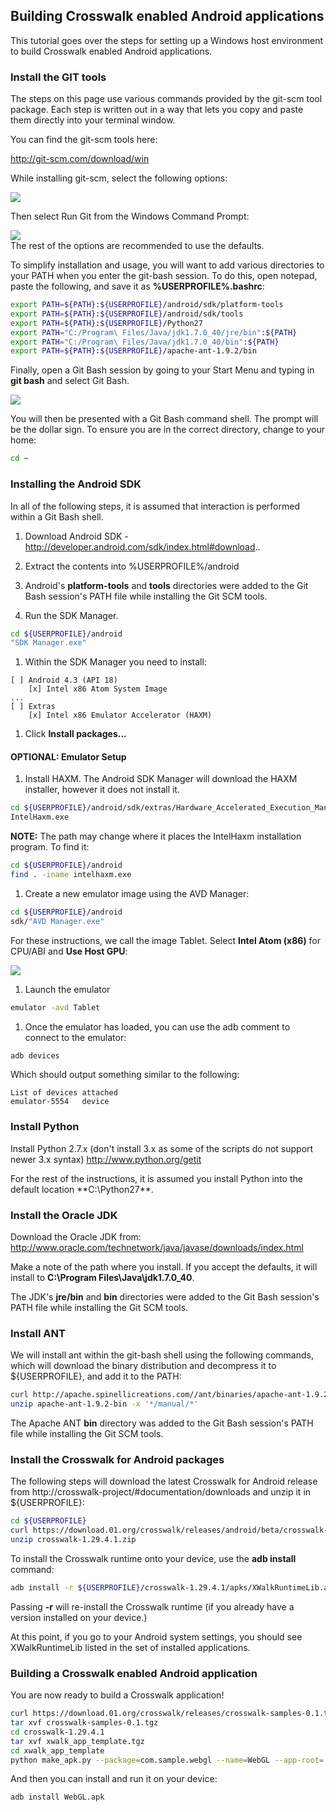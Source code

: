 ## Building Crosswalk enabled Android applications

This tutorial goes over the steps for setting up a Windows host environment to build Crosswalk enabled Android applications. 

### Install the GIT tools
The steps on this page use various commands provided by the git-scm tool package. Each step is written out in a way that lets you copy and paste them directly into your terminal window.

You can find the git-scm tools here:

http://git-scm.com/download/win

While installing git-scm, select the following options:

<img src='wiki/assets/integrate.png'><br>

Then select Run Git from the Windows Command Prompt:

<img src='wiki/assets/path.png'><br>
The rest of the options are recommended to use the defaults.

To simplify installation and usage, you will want to add various directories to your PATH when you enter the git-bash session. To do this, open notepad, paste the following, and save it as **%USERPROFILE%\.bashrc**:
```bash
export PATH=${PATH}:${USERPROFILE}/android/sdk/platform-tools
export PATH=${PATH}:${USERPROFILE}/android/sdk/tools
export PATH=${PATH}:${USERPROFILE}/Python27
export PATH="C:/Program\ Files/Java/jdk1.7.0_40/jre/bin":${PATH}
export PATH="C:/Program\ Files/Java/jdk1.7.0_40/bin":${PATH}
export PATH=${PATH}:${USERPROFILE}/apache-ant-1.9.2/bin 
```

Finally, open a Git Bash session by going to your Start Menu and typing in **git bash** and select Git Bash.

<img src='wiki/assets/launch.png'><br>

You will then be presented with a Git Bash command shell. The prompt will be the dollar sign. To ensure you are in the correct directory, change to your home:
```bash
cd ~
```

### Installing the Android SDK
In all of the following steps, it is assumed that interaction is performed within a Git Bash shell. 

1. Download Android SDK - http://developer.android.com/sdk/index.html#download..
1. Extract the contents into %USERPROFILE%/android
1. Android's **platform-tools** and **tools** directories were added to the Git Bash session's PATH file while installing the Git SCM tools.

1. Run the SDK Manager.
```bash
cd ${USERPROFILE}/android
"SDK Manager.exe"
```
1. Within the SDK Manager you need to install:
```
[ ] Android 4.3 (API 18)
    [x] Intel x86 Atom System Image
...
[ ] Extras
    [x] Intel x86 Emulator Accelerator (HAXM)
```
1. Click **Install packages...**

#### OPTIONAL: Emulator Setup
1. Install HAXM. The Android SDK Manager will download the HAXM installer, however it does not install it.
```bash
cd ${USERPROFILE}/android/sdk/extras/Hardware_Accelerated_Execution_Manager
IntelHaxm.exe
```
**NOTE:** The path may change where it places the IntelHaxm installation program. To find it:
```bash
cd ${USERPROFILE}/android
find . -iname intelhaxm.exe
```

1. Create a new emulator image using the AVD Manager:
```bash
cd ${USERPROFILE}/android
sdk/"AVD Manager.exe"
```

For these instructions, we call the image Tablet. Select **Intel Atom (x86)** for CPU/ABI and **Use Host GPU**:

<img src='wiki/assets/emulator.png'><br>

1. Launch the emulator
```bash
emulator -avd Tablet
```

1. Once the emulator has loaded, you can use the adb comment to connect to the emulator:
```bash
adb devices
```
Which should output something similar to the following:
```
List of devices attached
emulator-5554   device
```

### Install Python
Install Python 2.7.x (don't install 3.x as some of the scripts do not support newer 3.x syntax)
http://www.python.org/getit

For the rest of the instructions, it is assumed you install Python into the default location **C:\Python27\**.

### Install the Oracle JDK
Download the Oracle JDK from:
http://www.oracle.com/technetwork/java/javase/downloads/index.html

Make a note of the path where you install. If you accept the defaults, it will install to **C:\Program Files\Java\jdk1.7.0_40**.

The JDK's  **jre/bin** and **bin** directories were added to the Git Bash session's PATH file while installing the Git SCM tools.

### Install ANT
We will install ant within the git-bash shell using the following commands, which will download the binary distribution and decompress it to ${USERPROFILE}, and add it to the PATH:
```bash
curl http://apache.spinellicreations.com//ant/binaries/apache-ant-1.9.2-bin.zip -o apache-ant-1.9.2-bin.zip
unzip apache-ant-1.9.2-bin -x '*/manual/*'
```

The Apache ANT **bin** directory was added to the Git Bash session's PATH file while installing the Git SCM tools.

### Install the Crosswalk for Android packages
The following steps will download the latest Crosswalk for Android release from http://crosswalk-project/#documentation/downloads and unzip it in ${USERPROFILE}:
```bash
cd ${USERPROFILE}
curl https://download.01.org/crosswalk/releases/android/beta/crosswalk-1.29.4.1.zip -o crosswalk-1.29.4.1.zip
unzip crosswalk-1.29.4.1.zip
```

To install the Crosswalk runtime onto your device, use the **adb install** command:
```bash
adb install -r ${USERPROFILE}/crosswalk-1.29.4.1/apks/XWalkRuntimeLib.apk 
```
Passing **-r** will re-install the Crosswalk runtime (if you already have a version installed on your device.)

At this point, if you go to your Android system settings, you should see XWalkRuntimeLib listed in the set of installed applications.

### Building a Crosswalk enabled Android application
You are now ready to build a Crosswalk application!
```bash
curl https://download.01.org/crosswalk/releases/crosswalk-samples-0.1.tgz -o crosswalk-samples-0.1.tgz
tar xvf crosswalk-samples-0.1.tgz
cd crosswalk-1.29.4.1
tar xvf xwalk_app_template.tgz
cd xwalk_app_template
python make_apk.py --package=com.sample.webgl --name=WebGL --app-root=../../samples/webgl --app-local-path=index.html
```
And then you can install and run it on your device:
```bash
adb install WebGL.apk
```
